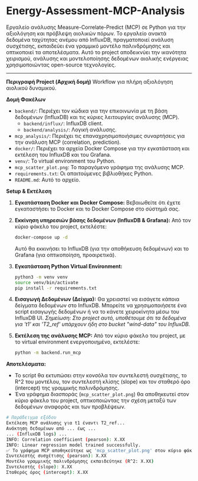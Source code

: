 # Energy-Assessment-MCP-Analysis

Εργαλείο ανάλυσης Measure-Correlate-Predict (MCP) σε Python για την αξιολόγηση και πρόβλεψη αιολικών πόρων.
Το εργαλείο ανακτά δεδομένα ταχύτητας ανέμου από InfluxDB, πραγματοποιεί ανάλυση συσχέτισης, εκπαιδεύει ένα γραμμικό μοντέλο παλινδρόμησης και οπτικοποιεί τα αποτελέσματα.
Αυτό το project αποδεικνύει την ικανότητα χειρισμού, ανάλυσης και μοντελοποίησης δεδομένων αιολικής ενέργειας χρησιμοποιώντας open-source τεχνολογίες.

---

**Περιγραφή Project (Αρχική δομή)**
Workflow για πλήρη αξιολόγηση αιολικού δυναμικού.

**Δομή Φακέλων**
- `backend/`: Περιέχει τον κώδικα για την επικοινωνία με τη βάση δεδομένων (InfluxDB) και τις κύριες λειτουργίες ανάλυσης (MCP).
    - `backend/influx/`: InfluxDB client.
    - `backend/analysis/`: Λογική ανάλυσης.
- `mcp_analysis/`: Περιέχει τις επαναχρησιμοποιήσιμες συναρτήσεις για την ανάλυση MCP (correlation, prediction).
- `docker/`: Περιέχει τα αρχεία Docker Compose για την εγκατάσταση και εκτέλεση του InfluxDB και του Grafana.
- `venv/`: Το virtual environment του Python.
- `mcp_scatter_plot.png`: Το παραγόμενο γράφημα της ανάλυσης MCP.
- `requirements.txt`: Οι απαιτούμενες βιβλιοθήκες Python.
- `README.md`: Αυτό το αρχείο.

**Setup & Εκτέλεση**

1.  **Εγκατάσταση Docker και Docker Compose:** Βεβαιωθείτε ότι έχετε εγκαταστήσει το Docker και το Docker Compose στο σύστημά σας.

2.  **Εκκίνηση υπηρεσιών βάσης δεδομένων (InfluxDB & Grafana):**
    Από τον κύριο φάκελο του project, εκτελέστε:
    ```bash
    docker-compose up -d
    ```
    Αυτό θα εκκινήσει το InfluxDB (για την αποθήκευση δεδομένων) και το Grafana (για οπτικοποίηση, προαιρετικά).

3.  **Εγκατάσταση Python Virtual Environment:**
    ```bash
    python3 -m venv venv
    source venv/bin/activate
    pip install -r requirements.txt
    ```

4.  **Εισαγωγή Δεδομένων (Δείγμα):**
    Θα χρειαστεί να εισάγετε κάποια δείγματα δεδομένων στο InfluxDB. Μπορείτε να χρησιμοποιήσετε ένα script εισαγωγής δεδομένων ή να το κάνετε χειροκίνητα μέσω του InfluxDB UI.
    _Σημείωση: Στο project αυτό, υποθέτουμε ότι τα δεδομένα για 't1' και 'T2_ref' υπάρχουν ήδη στο bucket "wind-data" του InfluxDB._

5.  **Εκτέλεση της ανάλυσης MCP:**
    Από τον κύριο φάκελο του project, με το virtual environment ενεργοποιημένο, εκτελέστε:
    ```bash
    python -m backend.run_mcp
    ```

**Αποτελέσματα:**

* Το script θα εκτυπώσει στην κονσόλα τον συντελεστή συσχέτισης, το R^2 του μοντέλου, τον συντελεστή κλίσης (slope) και τον σταθερό όρο (intercept) της γραμμικής παλινδρόμησης.
* Ένα γράφημα διασποράς (`mcp_scatter_plot.png`) θα αποθηκευτεί στον κύριο φάκελο του project, οπτικοποιώντας την σχέση μεταξύ των δεδομένων αναφοράς και των προβλέψεων.

```bash
# Παράδειγμα εξόδου
Εκτέλεση MCP ανάλυσης για t1 έναντι T2_ref...
Ανάκτηση δεδομένων από ... έως ...
... (InfluxDB logs) ...
INFO: Correlation coefficient (pearson): X.XX
INFO: Linear regression model trained successfully.
✅ Το γράφημα MCP αποθηκεύτηκε ως 'mcp_scatter_plot.png' στον κύριο φάκελο του project.
Συντελεστής συσχέτισης (pearson): X.XX
Μοντέλο γραμμικής παλινδρόμησης εκπαιδεύτηκε (R^2: X.XX)
Συντελεστής (slope): X.XX
Σταθερός όρος (intercept): X.XX